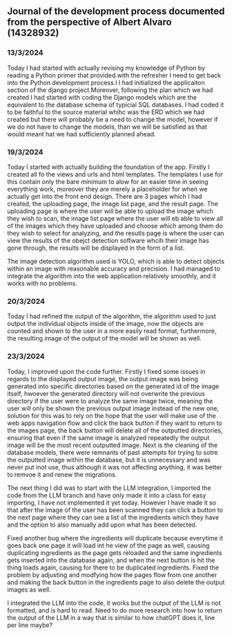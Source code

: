 ## Journal of the development process documented from the perspective of Albert Alvaro (14328932)

### 13/3/2024
Today I had started with actually revising my knowledge of Python by reading a Python primer that provided with the refresher I need to get back into the Python development process.I I had initialized the applicaiton section of the django project.Moreover, following the plan which we had created I had started with coding the Django models which are the equivalent to the database schema of typicial SQL databases. I had coded it to be faithful to the source material whihc was the ERD which we had created but there will probably be a need to change the model, however if we do not have to change the models, than we will be satisfied as that would meant hat we had sufficiently planned ahead.

### 19/3/2024
Today I started with actually building the foundation of the app. Firstly I created all fo the views and urls and html templates. The templates I use for this contain only the bare minimum to alow for an easier time in seeing everything work, moreover they are merely a placeholder for when we actually get into the front end design. There are 3 pages which I had created, the uploading page, the image list page, and the result page. The uploading page is where the user will be able to upload the image which they wish to scan, the image list page where the user will eb able to view all of the images which they have uploaded and choose which among them do they wish to select for analyzing, and the resutls page is where the user can view the results of the obejct detection software whcih their image has gone through, the results will be displayed in the form of a list. 

The image detection algorithm used is YOLO, which is able to detect objects within an image with reasonable accuracy and precision. I had managed to integrate the algorithm into the web application relatively smoothly, and it works with no problems.

### 20/3/2024
Today I had refined the output of the algorithm, the algorithm used to just output the individual objects inside of the image, now the objects are counted and shown to the user in a more easily read format, furthermore, the resulting image of the output of the model will be shown as well.

### 23/3/2024

Today, I improved upon the code further. Firstly I fixed some issues in regards to the displayed output image, the output image was being generated into specific directories based on the generated id of the image itself, hwoever the generated directory will not overwrite the previous directory if the user were to analyze the same image twice, meaning the user will only be shown the previous output image instead of the new one, solution for this was to rely on the hope that the user will make use of the web apps navigation flow and click the back button if they want to return to the images page, the back button will delete all of the outputted directories, ensuring that even if the same image is analyzed repeatedly the output image will be the most recent outputted image. Next is the cleaning of the database models, there were remnants of past attempts for trying to sotre the outputted image within the database, but it is unnecessary and was never put inot use, thus although it was not affecting anything, it was better to remvoe it and renew the migrations. 

The next thing I did was to start with the LLM integration, I imported the code from the LLM branch and have only made it into a class for easy importing, I have not implemented it yet today. However I have made it so that after the image of the user has been scanned they can click a button to the next page where they can see a list of the ingredients which they have and the option to also manually add upon what has been detected. 

Fixed another bug where the ingredients will duplicate because everytime it goes back one page it will load int he view of the page as well, causing duplicating ingredients as the page gets reloaded and the same ingredients gets inserted into the database again, and when the next button is hit the thing loads again, causing for there to be duplicated ingredients. Fixed the problem by adjusting and modfying how the pages flow from one another and making the back button in the ingredients page to also delete the output images as well.

I integrated the LLM into the code, it works but the output of the LLM is not formatted, and is hard to read. Need to do more research into how to return the output of the LLM in a way that is similar to how chatGPT does it, line per line maybe?